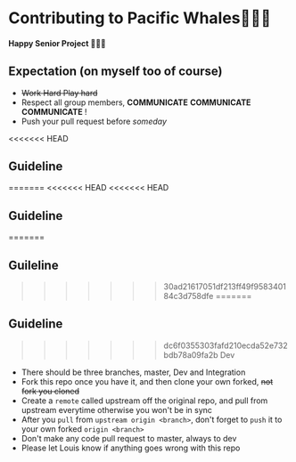 # Contributing to **Pacific Whales**:whale::whale::whale:

#### Happy Senior Project :slightly_smiling_face::slightly_smiling_face::slightly_smiling_face:

## Expectation (on myself too of course)
* ~~Work Hard Play hard~~ 
* Respect all group members, **COMMUNICATE** **COMMUNICATE** **COMMUNICATE** !
* Push your pull request before *someday*

<<<<<<< HEAD
## Guideline
=======
<<<<<<< HEAD
<<<<<<< HEAD
## Guideline
=======
## Guileline
>>>>>>> 30ad21617051df213ff49f958340184c3d758dfe
=======
## Guideline
>>>>>>> dc6f0355303fafd210ecda52e732bdb78a09fa2b
>>>>>>> Dev
* There should be three branches, master, Dev and Integration
* Fork this repo once you have it, and then clone your own forked, ~~not fork you cloned~~
* Create a `remote` called upstream off the original repo, and pull from upstream everytime otherwise you won't be in sync
* After you `pull` from `upstream origin <branch>`, don't forget to `push` it to your own forked `origin <branch>`
* Don't make any code pull request to master, always to dev
* Please let Louis know if anything goes wrong with this repo


